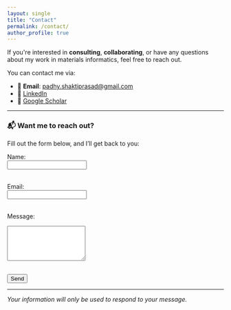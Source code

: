 ```yaml
---
layout: single
title: "Contact"
permalink: /contact/
author_profile: true
---
```


If you're interested in **consulting**, **collaborating**, or have any questions about my work in materials informatics, feel free to reach out.

You can contact me via:

- 📧 **Email**: [padhy.shaktiprasad@gmail.com](mailto:padhy.shaktiprasad@gmail.com)
- 🔗 [LinkedIn](https://linkedin.com/in/shakti-prasad-padhy)
- 🧪 [Google Scholar](https://scholar.google.com/citations?user=1yxyKvEAAAAJ&hl=en)

---

### 📬 Want me to reach out?

Fill out the form below, and I’ll get back to you:

<form method="POST" action="https://formspree.io/f/yourformid">
  <label for="name">Name:</label><br>
  <input type="text" name="name" required><br><br>

  <label for="email">Email:</label><br>
  <input type="email" name="_replyto" required><br><br>

  <label for="message">Message:</label><br>
  <textarea name="message" rows="5" required></textarea><br><br>

  <button type="submit">Send</button>
</form>

---

*Your information will only be used to respond to your message.*
